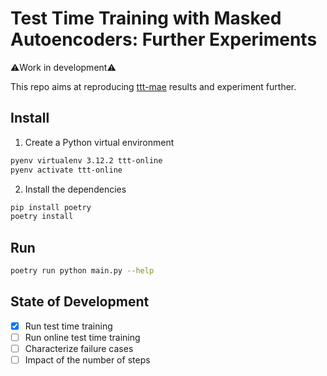 # Test Time Training with Masked Autoencoders: Further Experiments
⚠️Work in development⚠️

This repo aims at reproducing
[ttt-mae](https://yossigandelsman.github.io/ttt_mae/index.html) results and
experiment further.

## Install

1. Create a Python virtual environment

```bash
pyenv virtualenv 3.12.2 ttt-online
pyenv activate ttt-online
```

2. Install the dependencies

```bash
pip install poetry
poetry install
```

## Run

```bash
poetry run python main.py --help
```

## State of Development

- [x] Run test time training
- [ ] Run online test time training
- [ ] Characterize failure cases
- [ ] Impact of the number of steps
